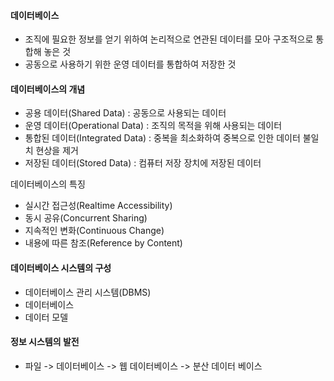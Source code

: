 #### 데이터베이스
- 조직에 필요한 정보를 얻기 위하여 논리적으로 연관된 데이터를 모아 구조적으로 통합해 놓은 것
- 공동으로 사용하기 위한 운영 데이터를 통합하여 저장한 것

#### 데이터베이스의 개념
- 공용 데이터(Shared Data) : 공동으로 사용되는 데이터
- 운영 데이터(Operational Data) : 조직의 목적을 위해 사용되는 데이터
- 통합된 데이터(Integrated Data) : 중복을 최소화하여 중복으로 인한 데이터 불일치 현상을 제거
- 저장된 데이터(Stored Data) : 컴퓨터 저장 장치에 저장된 데이터

데이터베이스의 특징
- 실시간 접근성(Realtime Accessibility)
- 동시 공유(Concurrent Sharing)
- 지속적인 변화(Continuous Change)
- 내용에 따른 참조(Reference by Content)

#### 데이터베이스 시스템의 구성
- 데이터베이스 관리 시스템(DBMS)
- 데이터베이스
- 데이터 모델

#### 정보 시스템의 발전
- 파일 -> 데이터베이스 -> 웹 데이터베이스 -> 분산 데이터 베이스
